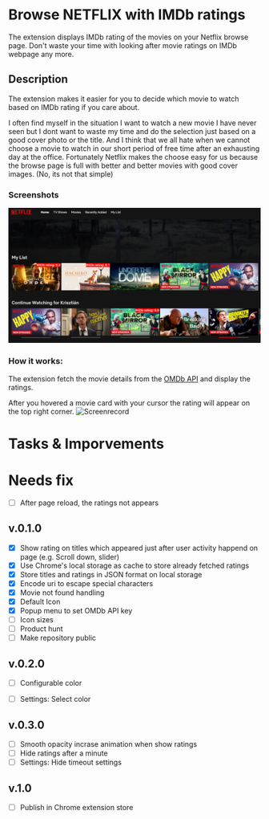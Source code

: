 # Browse NETFLIX with IMDb ratings 
The extension displays IMDb rating of the movies on your Netflix browse page. Don't waste your time with looking after movie ratings on IMDb webpage any more. 

## Description
The extension makes it easier for you to decide which movie to watch based on IMDb rating if you care about. 

I often find myself in the situation I want to watch a new movie I have never seen but I dont want to waste my time and do the selection just based on a good cover photo or the title. And I think that we all hate when we cannot choose a movie to watch in our short period of free time after an exhausting day at the office. Fortunately Netflix makes the choose easy for us because the browse page is full with better and better movies with good cover images. (No, its not that simple)

### Screenshots
![Screenshot](resources/capture.PNG)

### How it works:
The extension fetch the movie details from the [OMDb API](https://www.omdbapi.com/) and display the ratings.

After you hovered a movie card with your cursor the rating will appear on the top right corner. 
![Screenrecord](resources/capture.gif)

# Tasks & Imporvements

# Needs fix
- [ ] After page reload, the ratings not appears

## v.0.1.0
- [x] Show rating on titles which appeared just after user activity happend on page (e.g. Scroll down, slider)
- [x] Use Chrome's local storage as cache to store already fetched ratings
- [X] Store titles and ratings in JSON format on local storage
- [X] Encode uri to escape special characters
- [X] Movie not found handling
- [x] Default Icon
- [x] Popup menu to set OMDb API key
- [ ] Icon sizes
- [ ] Product hunt
- [ ] Make repository public

## v.0.2.0
- [ ] Configurable color
- [ ] Settings: Select color


## v.0.3.0
- [ ] Smooth opacity incrase animation when show ratings
- [ ] Hide ratings after a minute
- [ ] Settings: Hide timeout settings

## v.1.0
- [ ] Publish in Chrome extension store